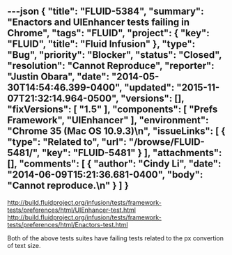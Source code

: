 ---json
{
  "title": "FLUID-5384",
  "summary": "Enactors and UIEnhancer tests failing in Chrome",
  "tags": "FLUID",
  "project": {
    "key": "FLUID",
    "title": "Fluid Infusion"
  },
  "type": "Bug",
  "priority": "Blocker",
  "status": "Closed",
  "resolution": "Cannot Reproduce",
  "reporter": "Justin Obara",
  "date": "2014-05-30T14:54:46.399-0400",
  "updated": "2015-11-07T21:32:14.964-0500",
  "versions": [],
  "fixVersions": [
    "1.5"
  ],
  "components": [
    "Prefs Framework",
    "UIEnhancer"
  ],
  "environment": "Chrome 35 (Mac OS 10.9.3)\n",
  "issueLinks": [
    {
      "type": "Related to",
      "url": "/browse/FLUID-5481/",
      "key": "FLUID-5481"
    }
  ],
  "attachments": [],
  "comments": [
    {
      "author": "Cindy Li",
      "date": "2014-06-09T15:21:36.681-0400",
      "body": "Cannot reproduce.\n"
    }
  ]
}
---
<http://build.fluidproject.org/infusion/tests/framework-tests/preferences/html/UIEnhancer-test.html>\
<http://build.fluidproject.org/infusion/tests/framework-tests/preferences/html/Enactors-test.html>

Both of the above tests suites have failing tests related to the px convertion of text size.

        